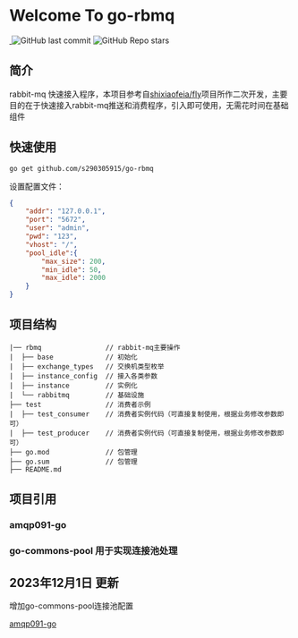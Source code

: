 # Welcome To go-rbmq

<a href="https://github.com/s290305915">
    <img src="https://badgen.net/badge/Github/s290305915?icon=github" alt="">
</a>
<img alt="GitHub last commit" src="https://img.shields.io/github/last-commit/s290305915/go-rmbq">
<img alt="GitHub Repo stars" src="https://img.shields.io/github/stars/s290305915/go-rmbq?style=social">
</p>

## 简介

rabbit-mq 快速接入程序，本项目参考自[shixiaofeia/fly](https://github.com/shixiaofeia/fly)项目所作二次开发，主要目的在于快速接入rabbit-mq推送和消费程序，引入即可使用，无需花时间在基础组件

## 快速使用

```
go get github.com/s290305915/go-rbmq
```

设置配置文件：
```json
{
    "addr": "127.0.0.1",
    "port": "5672",
    "user": "admin",
    "pwd": "123",
    "vhost": "/",
    "pool_idle":{
        "max_size": 200,
        "min_idle": 50,
        "max_idle": 2000
    }
}
```


## 项目结构

```
|── rbmq                // rabbit-mq主要操作
|  ├── base             // 初始化
|  ├── exchange_types   // 交换机类型枚举
|  ├── instance_config  // 接入各类参数
|  ├── instance         // 实例化
|  └── rabbitmq         // 基础设施
├── test                // 消费者示例
|  ├── test_consumer    // 消费者实例代码（可直接复制使用，根据业务修改参数即可）
|  ├── test_producer    // 消费者实例代码（可直接复制使用，根据业务修改参数即可）
├── go.mod              // 包管理    
├── go.sum              // 包管理    
├── README.md
```

## 项目引用

### amqp091-go
### go-commons-pool 用于实现连接池处理

## 2023年12月1日 更新
增加go-commons-pool连接池配置

[amqp091-go](github.com/rabbitmq/amqp091-go)
